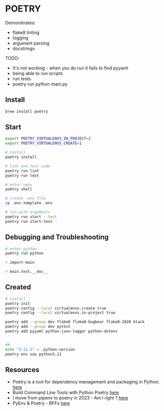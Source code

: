 # POETRY

Demonstrates:

- flake8 linting
- logging
- argument parsing
- docstrings

TODO:

- It's not working - when you do run it fails to find pyyaml
- being able to run scripts
- run tests
- poetry run python main.py

## Install

```sh
brew install poetry
```

## Start

```sh
export POETRY_VIRTUALENVS_IN_PROJECT=1
export POETRY_VIRTUALENVS_CREATE=1

# install
poetry install

# lint and test code
poetry run lint
poetry run test

# enter venv
poetry shell

# create .env file
cp .env.template .env

# run with arguments
poetry run start --test
poetry run start:test
```

## Debugging and Troubleshooting

```sh
# enter python
poetry run python

> import main

> main.test.__doc__
```

## Created

```sh
# install
poetry init
poetry config --local virtualenvs.create true
poetry config --local virtualenvs.in-project true

poetry add --group dev flake8 flake8-bugbear flake8-2020 black
poetry add --group dev pytest
poetry add pyyaml python-json-logger python-dotenv


##
echo "3.11.1" > .python-version
poetry env use python3.11


```

## Resources

- Poetry is a tool for dependency management and packaging in Python. [here](https://python-poetry.org/docs/)
- Build Command Line Tools with Python Poetry [here](https://dev.to/bowmanjd/build-command-line-tools-with-python-poetry-4mnc)
- I move from pipenv to poetry in 2023 - Am I right ? [here](https://dev.to/farcellier/i-migrate-to-poetry-in-2023-am-i-right--115)
- PyEnv & Poetry - BFFs [here](https://dev.to/mattcale/pyenv-poetry-bffs-20k6)
